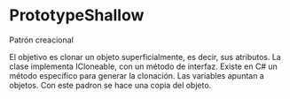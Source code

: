 # PrototypeShallow
Patrón creacional

El objetivo es clonar un objeto superficialmente, es decir, sus atributos. La clase implementa ICloneable, con un método de interfaz. 
Existe en C# un método específico para generar la clonación. Las variables apuntan a objetos. Con este padron se hace una copia del objeto.
